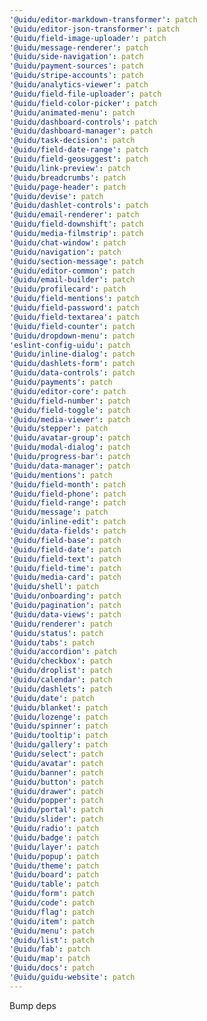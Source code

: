 ```yaml
---
'@uidu/editor-markdown-transformer': patch
'@uidu/editor-json-transformer': patch
'@uidu/field-image-uploader': patch
'@uidu/message-renderer': patch
'@uidu/side-navigation': patch
'@uidu/payment-sources': patch
'@uidu/stripe-accounts': patch
'@uidu/analytics-viewer': patch
'@uidu/field-file-uploader': patch
'@uidu/field-color-picker': patch
'@uidu/animated-menu': patch
'@uidu/dashboard-controls': patch
'@uidu/dashboard-manager': patch
'@uidu/task-decision': patch
'@uidu/field-date-range': patch
'@uidu/field-geosuggest': patch
'@uidu/link-preview': patch
'@uidu/breadcrumbs': patch
'@uidu/page-header': patch
'@uidu/devise': patch
'@uidu/dashlet-controls': patch
'@uidu/email-renderer': patch
'@uidu/field-downshift': patch
'@uidu/media-filmstrip': patch
'@uidu/chat-window': patch
'@uidu/navigation': patch
'@uidu/section-message': patch
'@uidu/editor-common': patch
'@uidu/email-builder': patch
'@uidu/profilecard': patch
'@uidu/field-mentions': patch
'@uidu/field-password': patch
'@uidu/field-textarea': patch
'@uidu/field-counter': patch
'@uidu/dropdown-menu': patch
'eslint-config-uidu': patch
'@uidu/inline-dialog': patch
'@uidu/dashlets-form': patch
'@uidu/data-controls': patch
'@uidu/payments': patch
'@uidu/editor-core': patch
'@uidu/field-number': patch
'@uidu/field-toggle': patch
'@uidu/media-viewer': patch
'@uidu/stepper': patch
'@uidu/avatar-group': patch
'@uidu/modal-dialog': patch
'@uidu/progress-bar': patch
'@uidu/data-manager': patch
'@uidu/mentions': patch
'@uidu/field-month': patch
'@uidu/field-phone': patch
'@uidu/field-range': patch
'@uidu/message': patch
'@uidu/inline-edit': patch
'@uidu/data-fields': patch
'@uidu/field-base': patch
'@uidu/field-date': patch
'@uidu/field-text': patch
'@uidu/field-time': patch
'@uidu/media-card': patch
'@uidu/shell': patch
'@uidu/onboarding': patch
'@uidu/pagination': patch
'@uidu/data-views': patch
'@uidu/renderer': patch
'@uidu/status': patch
'@uidu/tabs': patch
'@uidu/accordion': patch
'@uidu/checkbox': patch
'@uidu/droplist': patch
'@uidu/calendar': patch
'@uidu/dashlets': patch
'@uidu/date': patch
'@uidu/blanket': patch
'@uidu/lozenge': patch
'@uidu/spinner': patch
'@uidu/tooltip': patch
'@uidu/gallery': patch
'@uidu/select': patch
'@uidu/avatar': patch
'@uidu/banner': patch
'@uidu/button': patch
'@uidu/drawer': patch
'@uidu/popper': patch
'@uidu/portal': patch
'@uidu/slider': patch
'@uidu/radio': patch
'@uidu/badge': patch
'@uidu/layer': patch
'@uidu/popup': patch
'@uidu/theme': patch
'@uidu/board': patch
'@uidu/table': patch
'@uidu/form': patch
'@uidu/code': patch
'@uidu/flag': patch
'@uidu/item': patch
'@uidu/menu': patch
'@uidu/list': patch
'@uidu/fab': patch
'@uidu/map': patch
'@uidu/docs': patch
'@uidu/guidu-website': patch
---
```


Bump deps
